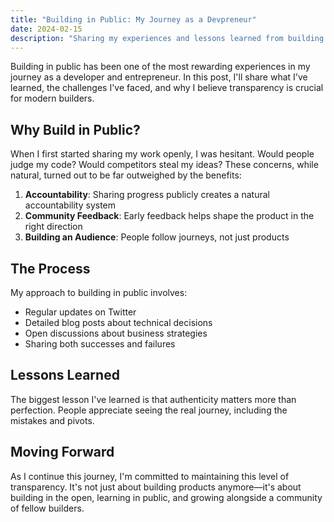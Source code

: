 ```yaml
---
title: "Building in Public: My Journey as a Devpreneur"
date: 2024-02-15
description: "Sharing my experiences and lessons learned from building products in public"
---
```


Building in public has been one of the most rewarding experiences in my journey as a developer and entrepreneur. In this post, I'll share what I've learned, the challenges I've faced, and why I believe transparency is crucial for modern builders.

## Why Build in Public?

When I first started sharing my work openly, I was hesitant. Would people judge my code? Would competitors steal my ideas? These concerns, while natural, turned out to be far outweighed by the benefits:

1. **Accountability**: Sharing progress publicly creates a natural accountability system
2. **Community Feedback**: Early feedback helps shape the product in the right direction
3. **Building an Audience**: People follow journeys, not just products

## The Process

My approach to building in public involves:

- Regular updates on Twitter
- Detailed blog posts about technical decisions
- Open discussions about business strategies
- Sharing both successes and failures

## Lessons Learned

The biggest lesson I've learned is that authenticity matters more than perfection. People appreciate seeing the real journey, including the mistakes and pivots.

## Moving Forward

As I continue this journey, I'm committed to maintaining this level of transparency. It's not just about building products anymore—it's about building in the open, learning in public, and growing alongside a community of fellow builders.
